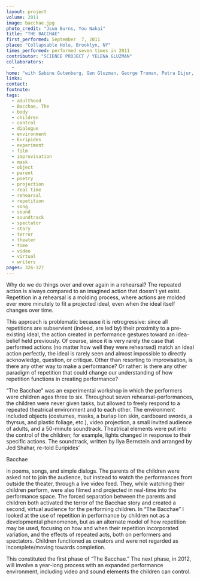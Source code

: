 ```yaml
---
layout: project
volume: 2011
image: bacchae.jpg
photo_credit: "Jsun Burns, You Nakai"
title: "THE BACCHAE"
first_performed: September  7, 2011
place: "Collapsable Hole, Brooklyn, NY"
times_performed: performed seven times in 2011
contributor: "SCIENCE PROJECT / YELENA GLUZMAN"
collaborators: 
  - 
home: "with Sabine Gutenberg, Gen Gluzman, George Truman, Petra Dijur, Anska Hilash, and Avner and Penny Shahar (performers); Alaina Mahoney (angry grape puppets), MP Fusco (masks, lion skin, and severed head); Ilya Bernstein (lyrics/story) and Jed Shahar (music)"
links: 
contact: 
footnote: 
tags: 
  - adulthood
  - Bacchae, The
  - body
  - children
  - control
  - dialogue
  - environment
  - Euripides
  - experiment
  - film
  - improvisation
  - mask
  - object
  - parent
  - poetry
  - projection
  - real time
  - rehearsal
  - repetition
  - song
  - sound
  - soundtrack
  - spectator
  - story
  - terror
  - theater
  - time
  - video
  - virtual
  - writers
pages: 326-327
---
```


Why do we do things over and over again in a rehearsal? The repeated action is always compared to an imagined action that doesn’t yet exist. Repetition in a rehearsal is a molding process, where actions are molded ever more minutely to fit a projected ideal, even when the ideal itself changes over time.

This approach is problematic because it is retrogressive: since all repetitions are subservient (indeed, are led by) their proximity to a pre-existing ideal, the action created in performance gestures toward an idea-belief held previously. Of course, since it is very rarely the case that performed actions (no matter how well they were rehearsed) match an ideal action perfectly, the ideal is rarely seen and almost impossible to directly acknowledge, question, or critique. Other than resorting to improvisation, is there any other way to make a performance? Or rather: is there any other paradigm of repetition that could change our understanding of how repetition functions in creating performance?

“The Bacchae” was an experimental workshop in which the performers were children ages three to six. Throughout seven rehearsal-performances, the children were never given tasks, but allowed to freely respond to a repeated theatrical environment and to each other. The environment included objects (costumes, masks, a burlap lion skin, cardboard swords, a thyrsus, and plastic foliage, etc.), video projection, a small invited audience of adults, and a 50-minute soundtrack. Theatrical elements were put into the control of the children; for example, lights changed in response to their specific actions. The soundtrack, written by Ilya Bernstein and arranged by Jed Shahar, re-told Euripides’ 

Bacchae

 in poems, songs, and simple dialogs. The parents of the children were asked not to join the audience, but instead to watch the performances from outside the theater, through a live video feed. They, while watching their children perform, were also filmed and projected in real-time into the performance space. The forced separation between the parents and children both activated the terror of the Bacchae story and created a second, virtual audience for the performing children. In “The Bacchae” I looked at the use of repetition in performance by children not as a developmental phenomenon, but as an alternate model of how repetition may be used, focusing on how and when their repetition incorporated variation, and the effects of repeated acts, both on performers and spectators. Children functioned as creators and were not regarded as incomplete/moving towards completion.

This constituted the first phase of “The Bacchae.” The next phase, in 2012, will involve a year-long process with an expanded performance environment, including video and sound elements the children can control.
